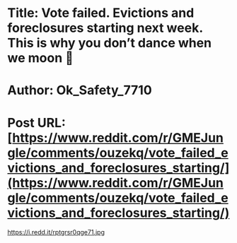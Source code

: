 # Title: Vote failed. Evictions and foreclosures starting next week. This is why you don’t dance when we moon 🌚
# Author: Ok_Safety_7710
# Post URL: [https://www.reddit.com/r/GMEJungle/comments/ouzekq/vote_failed_evictions_and_foreclosures_starting/](https://www.reddit.com/r/GMEJungle/comments/ouzekq/vote_failed_evictions_and_foreclosures_starting/)


https://i.redd.it/rptgrsr0qge71.jpg